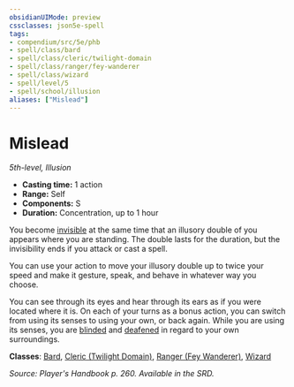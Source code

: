 ```yaml
---
obsidianUIMode: preview
cssclasses: json5e-spell
tags:
- compendium/src/5e/phb
- spell/class/bard
- spell/class/cleric/twilight-domain
- spell/class/ranger/fey-wanderer
- spell/class/wizard
- spell/level/5
- spell/school/illusion
aliases: ["Mislead"]
---
```

# Mislead
*5th-level, Illusion*  

- **Casting time:** 1 action
- **Range:** Self
- **Components:** S
- **Duration:** Concentration, up to 1 hour

You become [invisible](2.%20GM%20Tools/Misc%20DND%20Handbook/compendium/rules/conditions.md#invisible) at the same time that an illusory double of you appears where you are standing. The double lasts for the duration, but the invisibility ends if you attack or cast a spell.

You can use your action to move your illusory double up to twice your speed and make it gesture, speak, and behave in whatever way you choose.

You can see through its eyes and hear through its ears as if you were located where it is. On each of your turns as a bonus action, you can switch from using its senses to using your own, or back again. While you are using its senses, you are [blinded](2.%20GM%20Tools/Misc%20DND%20Handbook/compendium/rules/conditions.md#blinded) and [deafened](2.%20GM%20Tools/Misc%20DND%20Handbook/compendium/rules/conditions.md#deafened) in regard to your own surroundings.

**Classes**: [Bard](/compendium/classes/bard.md), [Cleric (Twilight Domain)](/compendium/classes/cleric-twilight-domain-tce.md), [Ranger (Fey Wanderer)](/compendium/classes/ranger-fey-wanderer-tce.md), [Wizard](/compendium/classes/wizard.md)

*Source: Player's Handbook p. 260. Available in the SRD.*